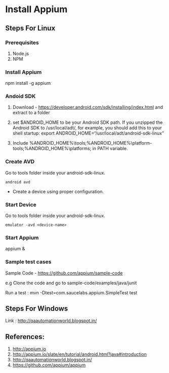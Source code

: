 # Install Appium

## Steps For Linux

### Prerequisites
1. Node.js
2. NPM

### Install Appium

npm install -g appium

### Andoid SDK

1. Download - https://developer.android.com/sdk/installing/index.html and extract to a folder

2. set $ANDROID_HOME to be your Android SDK path. If you unzipped the Android SDK to /usr/local/adt/, for example, you should add this to your shell startup:
export ANDROID_HOME=“/usr/local/adt/android-sdk-linux”
3. Include %ANDROID_HOME%\tools;%ANDROID_HOME%\platform-tools;%ANDROID_HOME%\platforms; in PATH variable.

### Create AVD
Go to tools folder inside your android-sdk-linux.

	android avd

* Create a device using proper configuration.

### Start Device
Go to tools folder inside your android-sdk-linux.

	emulator -avd <device-name>

### Start Appium
 appium &

### Sample test cases
Sample Code - https://github.com/appium/sample-code

e.g Clone the code and go to sample-code/examples/java/junit

Run a test : mvn -Dtest=com.saucelabs.appium.SimpleTest test


## Steps For Windows

Link : http://qaautomationworld.blogspot.in/

## References:
1. http://appium.io
2. http://appium.io/slate/en/tutorial/android.html?java#introduction
3. http://qaautomationworld.blogspot.in/
4. https://github.com/appium/appium




